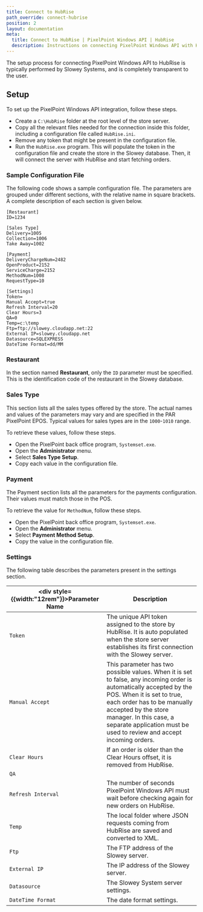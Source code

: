 ```yaml
---
title: Connect to HubRise
path_override: connect-hubrise
position: 2
layout: documentation
meta:
  title: Connect to HubRise | PixelPoint Windows API | HubRise
  description: Instructions on connecting PixelPoint Windows API with HubRise for your EPOS to work with other apps as a cohesive whole. Synchronise your data.
---
```


The setup process for connecting PixelPoint Windows API to HubRise is typically performed by Slowey Systems, and is completely transparent to the user.

## Setup

To set up the PixelPoint Windows API integration, follow these steps.

- Create a `C:\HubRise` folder at the root level of the store server.
- Copy all the relevant files needed for the connection inside this folder, including a configuration file called `HubRise.ini`.
- Remove any token that might be present in the configuration file.
- Run the `HubRise.exe` program. This will populate the token in the configuration file and create the store in the Slowey database. Then, it will connect the server with HubRise and start fetching orders.

### Sample Configuration File

The following code shows a sample configuration file. The parameters are grouped under different sections, with the relative name in square brackets. A complete description of each section is given below.

```
[Restaurant]
ID=1234

[Sales Type]
Delivery=1005
Collection=1006
Take Away=1002

[Payment]
DeliveryChargeNum=2482
OpenProduct=2152
ServiceCharge=2152
MethodNum=1008
RequestType=10

[Settings]
Token=
Manual Accept=true
Refresh Interval=20
Clear Hours=3
QA=0
Temp=c:\temp
Ftp=ftp://slowey.cloudapp.net:22
External IP=slowey.cloudapp.net
Datasource=SQLEXPRESS
DateTime Format=dd/MM
```

### Restaurant

In the section named **Restaurant**, only the `ID` parameter must be specified. This is the identification code of the restaurant in the Slowey database.

### Sales Type

This section lists all the sales types offered by the store. The actual names and values of the parameters may vary and are specified in the PAR PixelPoint EPOS. Typical values for sales types are in the `1000`-`1010` range.

To retrieve these values, follow these steps.

- Open the PixelPoint back office program, `Systemset.exe`.
- Open the **Administrator** menu.
- Select **Sales Type Setup**.
- Copy each value in the configuration file.

[comment]: # "Get screenshots from John"

### Payment

The Payment section lists all the parameters for the payments configuration. Their values must match those in the POS.

To retrieve the value for `MethodNum`, follow these steps.

- Open the PixelPoint back office program, `Systemset.exe`.
- Open the **Administrator** menu.
- Select **Payment Method Setup**.
- Copy the value in the configuration file.

[comment]: # "Get screenshots from John"

### Settings

The following table describes the parameters present in the settings section.

| <div style={{width:"12rem"}}>Parameter Name</div> | Description                                                                                                                                                                                                                                                                                            |
| ------------------------------------------------- | ------------------------------------------------------------------------------------------------------------------------------------------------------------------------------------------------------------------------------------------------------------------------------------------------------ |
| `Token`                                           | The unique API token assigned to the store by HubRise. It is auto populated when the store server establishes its first connection with the Slowey server.                                                                                                                                             |
| `Manual Accept`                                   | This parameter has two possible values. When it is set to false, any incoming order is automatically accepted by the POS. When it is set to true, each order has to be manually accepted by the store manager. In this case, a separate application must be used to review and accept incoming orders. |
| `Clear Hours`                                     | If an order is older than the Clear Hours offset, it is removed from HubRise.                                                                                                                                                                                                                          |
| `QA`                                              |                                                                                                                                                                                                                                                                                                        |
| `Refresh Interval`                                | The number of seconds PixelPoint Windows API must wait before checking again for new orders on HubRise.                                                                                                                                                                                                |
| `Temp`                                            | The local folder where JSON requests coming from HubRise are saved and converted to XML.                                                                                                                                                                                                               |
| `Ftp`                                             | The FTP address of the Slowey server.                                                                                                                                                                                                                                                                  |
| `External IP`                                     | The IP address of the Slowey server.                                                                                                                                                                                                                                                                   |
| `Datasource`                                      | The Slowey System server settings.                                                                                                                                                                                                                                                                     |
| `DateTime Format`                                 | The date format settings.                                                                                                                                                                                                                                                                              |
